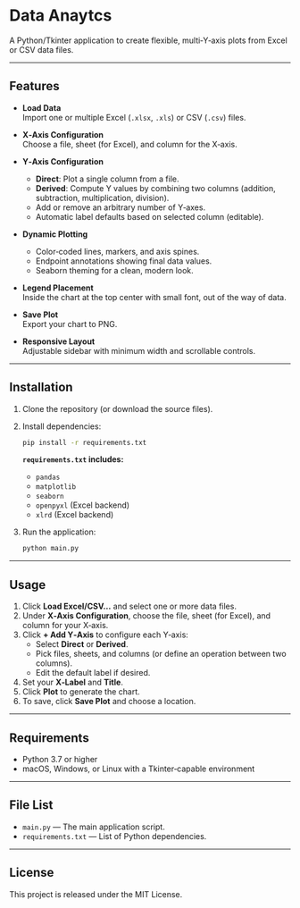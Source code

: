 # Data Anaytcs

A Python/Tkinter application to create flexible, multi‑Y‑axis plots from Excel or CSV data files.

---

## Features

- **Load Data**  
  Import one or multiple Excel (`.xlsx`, `.xls`) or CSV (`.csv`) files.

- **X‑Axis Configuration**  
  Choose a file, sheet (for Excel), and column for the X‑axis.

- **Y‑Axis Configuration**  
  - **Direct**: Plot a single column from a file.  
  - **Derived**: Compute Y values by combining two columns (addition, subtraction, multiplication, division).  
  - Add or remove an arbitrary number of Y‑axes.  
  - Automatic label defaults based on selected column (editable).

- **Dynamic Plotting**  
  - Color‑coded lines, markers, and axis spines.  
  - Endpoint annotations showing final data values.  
  - Seaborn theming for a clean, modern look.

- **Legend Placement**  
  Inside the chart at the top center with small font, out of the way of data.

- **Save Plot**  
  Export your chart to PNG.

- **Responsive Layout**  
  Adjustable sidebar with minimum width and scrollable controls.

---

## Installation

1. Clone the repository (or download the source files).  
2. Install dependencies:

   ```bash
   pip install -r requirements.txt
   ```

   **`requirements.txt` includes:**
   - `pandas`
   - `matplotlib`
   - `seaborn`
   - `openpyxl` (Excel backend)
   - `xlrd` (Excel backend)

3. Run the application:

   ```bash
   python main.py
   ```

---

## Usage

1. Click **Load Excel/CSV…** and select one or more data files.  
2. Under **X‑Axis Configuration**, choose the file, sheet (for Excel), and column for your X‑axis.  
3. Click **+ Add Y‑Axis** to configure each Y‑axis:  
   - Select **Direct** or **Derived**.  
   - Pick files, sheets, and columns (or define an operation between two columns).  
   - Edit the default label if desired.  
4. Set your **X‑Label** and **Title**.  
5. Click **Plot** to generate the chart.  
6. To save, click **Save Plot** and choose a location.

---

## Requirements

- Python 3.7 or higher  
- macOS, Windows, or Linux with a Tkinter‑capable environment

---

## File List

- `main.py` — The main application script.  
- `requirements.txt` — List of Python dependencies.

---

## License

This project is released under the MIT License.  